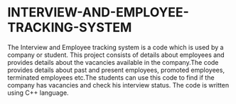 # INTERVIEW-AND-EMPLOYEE-TRACKING-SYSTEM
The Interview and Employee tracking system is a code which is used by a company or student. This project consists of details about employees and provides details about the vacancies available in the company.The code provides details about past and present employees, promoted employees, terminated employees etc.The students can use this code to find if the company has vacancies and check his interview status. The code is written using C++ language.
